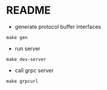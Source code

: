 # README

- generate protocol buffer interfaces

```
make gen
```

- run server

```
make dev-server
```

- call grpc server

```
make grpcurl
```
